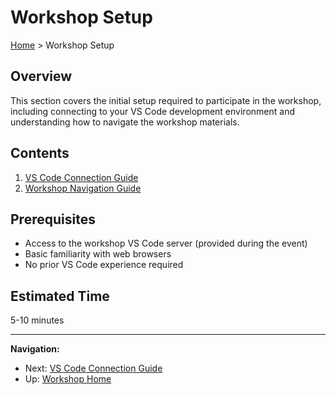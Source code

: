 # Workshop Setup

[Home](../README.md) > Workshop Setup

## Overview

This section covers the initial setup required to participate in the workshop, including connecting to your VS Code development environment and understanding how to navigate the workshop materials.

## Contents

1. [VS Code Connection Guide](01-vscode-connection.md)
2. [Workshop Navigation Guide](02-navigation-guide.md)

## Prerequisites

- Access to the workshop VS Code server (provided during the event)
- Basic familiarity with web browsers
- No prior VS Code experience required

## Estimated Time

5-10 minutes

---
**Navigation:**
- Next: [VS Code Connection Guide](01-vscode-connection.md)
- Up: [Workshop Home](../README.md)